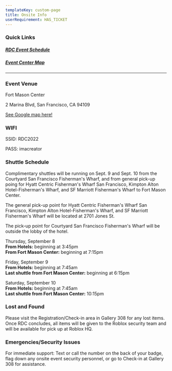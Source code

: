 ```yaml
---
templateKey: custom-page
title: Onsite Info
userRequirement: HAS_TICKET
---
```

### Quick Links

##### <a href="https://rdc22.fnvirtual.app/a/schedule/" target="_blank">RDC Event Schedule</a>

##### <a href="https://rdc22.fnvirtual.app/map/" target="_blank">Event Center Map</a>

- - -

### Event Venue 

Fort Mason Center

2 Marina Blvd, San Francisco, CA 94109

[See Google map here!](https://goo.gl/maps/mZda6yJsYYNsAwea6)

### **WIFI**

SSID: RDC2022

PASS: imacreator

### **Shuttle Schedule**

Complimentary shuttles will be running on Sept. 9 and Sept. 10 from the Courtyard San Francisco Fisherman's Wharf, and from general pick-up poing for Hyatt Centric Fisherman's Wharf San Francisco, Kimpton Alton Hotel-Fisherman's Wharf, and SF Marriott Fisherman's Wharf to Fort Mason Center. 

The general pick-up point for Hyatt Centric Fisherman's Wharf San Francisco, Kimpton Alton Hotel-Fisherman's Wharf, and SF Marriott Fisherman's Wharf will be located at 2701 Jones St. 

The pick-up point for Courtyard San Francisco Fisherman's Wharf will be outside the lobby of the hotel. 

Thursday, September 8\
**From Hotels:** beginning at 3:45pm <br> **From Fort Mason Center:** beginning at 7:15pm

Friday, September 9\
**From Hotels:** beginning at 7:45am <br> **Last shuttle from Fort Mason Center:** beginning at 6:15pm

Saturday, September 10\
**From Hotels:** beginning at 7:45am <br> **Last shuttle from Fort Mason Center:** 10:15pm

### **Lost and Found**

Please visit the Registration/Check-in area in Gallery 308 for any lost items. Once RDC concludes, all items will be given to the Roblox security team and will be available for pick up at Roblox HQ. 

### **Emergencies/Security Issues**

For immediate support: Text or call the number on the back of your badge, flag down any onsite event security personnel, or go to Check-in at Gallery 308 for assistance.

<br> <br>